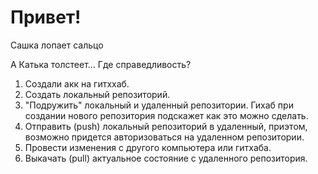 # Привет!

Сашка лопает сальцо

А Катька толстеет... Где справедливость?

1. Создали акк на гитххаб.
2. Создать локальный репозиторий.
3. "Подружить" локальный и удаленный репозитории. Гихаб при создании нового репозитория подскажет как это можно сделать.
4. Отправить (push) локальный репозиторий в удаленный, приэтом, возможно придется авторизоваться на удаленном репозитории.
5. Провести изменения с другого компьютера или гитхаба.
6. Выкачать (pull) актуальное состояние с удаленного репозитория.